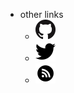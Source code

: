 - other links
  - [![Bjompen at GitHub](./images/mark.png "Bjompen at GitHub")](http://github.com/bjompen/)
  - [![Bjompen at Twitter](./images/twitter.png "Bjompen at Twitter")](http://twitter.com/bjompen/)
  - [![Bjompen as a service (RSS)](./images/baas.png "Bjompen as a service (RSS)")](http://bjompen.com/rss/rss.xml)